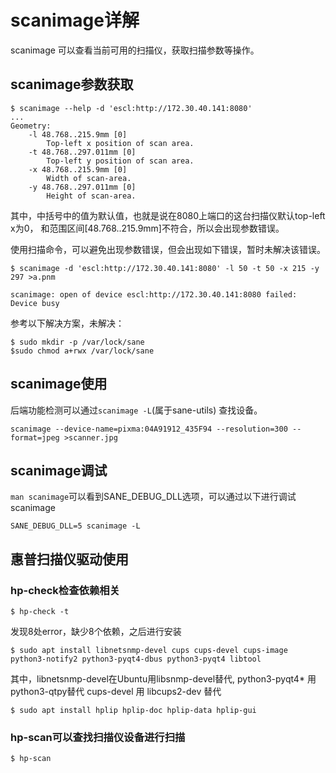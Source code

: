 # scanimage详解
scanimage 可以查看当前可用的扫描仪，获取扫描参数等操作。

## scanimage参数获取
```shell
$ scanimage --help -d 'escl:http://172.30.40.141:8080'
...
Geometry:
    -l 48.768..215.9mm [0]
        Top-left x position of scan area.
    -t 48.768..297.011mm [0]
        Top-left y position of scan area.
    -x 48.768..215.9mm [0]
        Width of scan-area.
    -y 48.768..297.011mm [0]
        Height of scan-area.
```
其中，中括号中的值为默认值，也就是说在8080上端口的这台扫描仪默认top-left x为0，
和范围区间[48.768..215.9mm]不符合，所以会出现参数错误。

使用扫描命令，可以避免出现参数错误，但会出现如下错误，暂时未解决该错误。
```shell
$ scanimage -d 'escl:http://172.30.40.141:8080' -l 50 -t 50 -x 215 -y 297 >a.pnm

scanimage: open of device escl:http://172.30.40.141:8080 failed: Device busy
```

参考以下解决方案，未解决：
```shell
$ sudo mkdir -p /var/lock/sane
$sudo chmod a+rwx /var/lock/sane
```

## scanimage使用
后端功能检测可以通过`scanimage -L`(属于sane-utils) 查找设备。
```shell
scanimage --device-name=pixma:04A91912_435F94 --resolution=300 --format=jpeg >scanner.jpg
```

## scanimage调试
`man scanimage`可以看到SANE_DEBUG_DLL选项，可以通过以下进行调试scanimage
```shell
SANE_DEBUG_DLL=5 scanimage -L
```

## 惠普扫描仪驱动使用
### hp-check检查依赖相关
```shell
$ hp-check -t 
```
发现8处error，缺少8个依赖，之后进行安装
```shell
$ sudo apt install libnetsnmp-devel cups cups-devel cups-image python3-notify2 python3-pyqt4-dbus python3-pyqt4 libtool
```
其中，libnetsnmp-devel在Ubuntu用libsnmp-devel替代,
python3-pyqt4* 用python3-qtpy替代
cups-devel 用 libcups2-dev 替代

```shell
$ sudo apt install hplip hplip-doc hplip-data hplip-gui
```

### hp-scan可以查找扫描仪设备进行扫描
```shell
$ hp-scan
```
